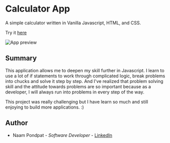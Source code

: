 # Calculator App

A simple calculator written in Vanilla Javascript, HTML, and CSS.

Try it [here](https://naamnamm.github.io/calculator-app/)

![App preview](https://user-images.githubusercontent.com/53867191/82732194-a5b28d80-9cd9-11ea-8f35-e5a7077fe899.png)


## Summary

This application allows me to deepen my skill further in Javascript. I learn to use a lot of if statements to work through complicated logic, break problems into chucks and solve it step by step. And I've realized that problem solving skill and the attitude towards problems are so important because as a developer, I will always run into problems in every step of the way. 

This project was really challenging but I have learn so much and still enjoying to build more applications. :)

## Author
- Naam Pondpat - *Software Developer* - [LinkedIn](https://www.linkedin.com/in/pondpat-tohsanguanpun-638153150/)